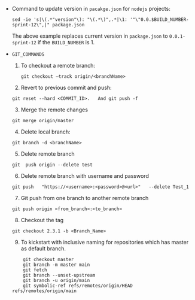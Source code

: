 * Command to update version in `pacakge.json` for `nodejs` projects:
  
    `sed -ie 's|\(.*"version"\): "\(.*\)",.*|\1: '"\"0.0.$BUILD_NUMBER-sprint-12\",|" package.json`

  The above example replaces current version in `package.json` to `0.0.1-sprint-12` if the `BUILD_NUMBER` is 1.
  
* `GIT_COMMANDS`

  1. To checkout a remote branch:

        `git checkout —track origin/<branchName>`
	
  2. Revert to  previous commit and push:
	
	`git reset --hard <COMMIT_ID>.   And git push -f`
	
  3. Merge the remote changes

	`git merge origin/master`
	
   4.	Delete local branch:
  	 
	 `git branch -d <branchName>`
	 
   5. Delete remote branch
	  
	 `git  push origin --delete test`

   6. Delete remote branch with username and password
	  
	 `git push   "https://<username>:<password>@<url>"   --delete Test_1`
	  
   7. Git push from one branch to another remote branch
	
	`git push origin <from_branch>:<to_branch>`
	
   8. Checkout the tag
  	
	`git checkout 2.3.1 -b <Branch_Name>`
	
   9. To kickstart with inclusive naming for repositories which has master as default branch.  
    ```
        git checkout master
        git branch -m master main
        git fetch
        git branch --unset-upstream
        git branch -u origin/main
        git symbolic-ref refs/remotes/origin/HEAD refs/remotes/origin/main
  
    ```
